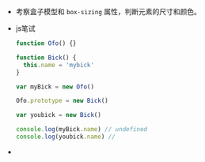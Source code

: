 - 考察盒子模型和 `box-sizing` 属性，判断元素的尺寸和颜色。

- js笔试

  ```js
  function Ofo() {}
  
  function Bick() {
  	this.name = 'mybick'
  }
  
  var myBick = new Ofo()
  
  Ofo.prototype = new Bick()
  
  var youbick = new Bick()
  
  console.log(myBick.name) // undefined
  console.log(youbick.name) // 
  ```

- 




